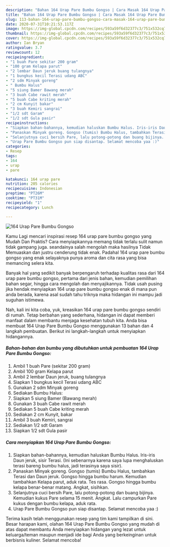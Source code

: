 ```yaml
---
description: "Bahan 164 Urap Pare Bumbu Gongso | Cara Masak 164 Urap Pare Bumbu Gongso Yang Sempurna"
title: "Bahan 164 Urap Pare Bumbu Gongso | Cara Masak 164 Urap Pare Bumbu Gongso Yang Sempurna"
slug: 113-bahan-164-urap-pare-bumbu-gongso-cara-masak-164-urap-pare-bumbu-gongso-yang-sempurna
date: 2020-07-31T10:21:53.117Z
image: https://img-global.cpcdn.com/recipes/593a59f6d32377c3/751x532cq70/164-urap-pare-bumbu-gongso-foto-resep-utama.jpg
thumbnail: https://img-global.cpcdn.com/recipes/593a59f6d32377c3/751x532cq70/164-urap-pare-bumbu-gongso-foto-resep-utama.jpg
cover: https://img-global.cpcdn.com/recipes/593a59f6d32377c3/751x532cq70/164-urap-pare-bumbu-gongso-foto-resep-utama.jpg
author: Ian Bryan
ratingvalue: 3.7
reviewcount: 12
recipeingredient:
- "1 buah Pare sekitar 200 gram"
- "100 gram Kelapa parut"
- "2 lembar Daun jeruk buang tulangnya"
- "1 bungkus kecil Terasi udang ABC"
- "2 sdm Minyak goreng"
- " Bumbu Halus"
- "5 siung Bamer Bawang merah"
- "3 buah Cabe rawit merah"
- "5 buah Cabe kriting merah"
- "2 cm Kunyit bakar"
- "3 buah Kemiri sangrai"
- "1/2 sdt Garam"
- "1/2 sdt Gula pasir"
recipeinstructions:
- "Siapkan bahan-bahannya, kemudian haluskan Bumbu Halus. Iris-iris Daun jeruk, sisir Terasi. (Ini sebenarnya karena saya lupa menghaluskan terasi bareng bumbu halus, jadi terasinya saya sisir)."
- "Panaskan Minyak goreng. Gongso (tumis) Bumbu Halus, tambahkan Terasi dan Daun jeruk. Gongso hingga bumbu harum. Kemudian tambahkan Kelapa parut, aduk rata. Tes rasa. Gongso hingga bumbu kelapa benar-benar matang. Angkat, sisihkan."
- "Selanjutnya cuci bersih Pare, lalu potong-potong dan buang bijinya. Kemudian kukus Pare selama 15 menit. Angkat. Lalu campurkan Pare kukus dengan bumbu kelapa, aduk rata."
- "Urap Pare Bumbu Gongso pun siap disantap. Selamat mencoba yaa :)"
categories:
- Resep
tags:
- 164
- urap
- pare

katakunci: 164 urap pare 
nutrition: 205 calories
recipecuisine: Indonesian
preptime: "PT26M"
cooktime: "PT31M"
recipeyield: "1"
recipecategory: Lunch

---
```



![164 Urap Pare Bumbu Gongso](https://img-global.cpcdn.com/recipes/593a59f6d32377c3/751x532cq70/164-urap-pare-bumbu-gongso-foto-resep-utama.jpg)

Kamu Lagi mencari inspirasi resep 164 urap pare bumbu gongso yang Mudah Dan Praktis? Cara menyiapkannya memang tidak terlalu sulit namun tidak gampang juga. seandainya salah mengolah maka hasilnya Tidak Memuaskan dan justru cenderung tidak enak. Padahal 164 urap pare bumbu gongso yang enak selayaknya punya aroma dan cita rasa yang bisa memancing selera kita.

Banyak hal yang sedikit banyak berpengaruh terhadap kualitas rasa dari 164 urap pare bumbu gongso, pertama dari jenis bahan, kemudian pemilihan bahan segar, hingga cara mengolah dan menyajikannya. Tidak usah pusing jika hendak menyiapkan 164 urap pare bumbu gongso enak di mana pun anda berada, karena asal sudah tahu triknya maka hidangan ini mampu jadi suguhan istimewa.




Nah, kali ini kita coba, yuk, kreasikan 164 urap pare bumbu gongso sendiri di rumah. Tetap berbahan yang sederhana, hidangan ini dapat memberi manfaat dalam membantu menjaga kesehatan tubuh kita. Anda bisa membuat 164 Urap Pare Bumbu Gongso menggunakan 13 bahan dan 4 langkah pembuatan. Berikut ini langkah-langkah untuk menyiapkan hidangannya.

<!--inarticleads1-->

##### Bahan-bahan dan bumbu yang dibutuhkan untuk pembuatan 164 Urap Pare Bumbu Gongso:

1. Ambil 1 buah Pare (sekitar 200 gram)
1. Ambil 100 gram Kelapa parut
1. Ambil 2 lembar Daun jeruk, buang tulangnya
1. Siapkan 1 bungkus kecil Terasi udang ABC
1. Gunakan 2 sdm Minyak goreng
1. Sediakan  Bumbu Halus:
1. Siapkan 5 siung Bamer (Bawang merah)
1. Gunakan 3 buah Cabe rawit merah
1. Sediakan 5 buah Cabe kriting merah
1. Sediakan 2 cm Kunyit, bakar
1. Ambil 3 buah Kemiri, sangrai
1. Sediakan 1/2 sdt Garam
1. Siapkan 1/2 sdt Gula pasir




<!--inarticleads2-->

##### Cara menyiapkan 164 Urap Pare Bumbu Gongso:

1. Siapkan bahan-bahannya, kemudian haluskan Bumbu Halus. Iris-iris Daun jeruk, sisir Terasi. (Ini sebenarnya karena saya lupa menghaluskan terasi bareng bumbu halus, jadi terasinya saya sisir).
1. Panaskan Minyak goreng. Gongso (tumis) Bumbu Halus, tambahkan Terasi dan Daun jeruk. Gongso hingga bumbu harum. Kemudian tambahkan Kelapa parut, aduk rata. Tes rasa. Gongso hingga bumbu kelapa benar-benar matang. Angkat, sisihkan.
1. Selanjutnya cuci bersih Pare, lalu potong-potong dan buang bijinya. Kemudian kukus Pare selama 15 menit. Angkat. Lalu campurkan Pare kukus dengan bumbu kelapa, aduk rata.
1. Urap Pare Bumbu Gongso pun siap disantap. Selamat mencoba yaa :)




Terima kasih telah menggunakan resep yang tim kami tampilkan di sini. Besar harapan kami, olahan 164 Urap Pare Bumbu Gongso yang mudah di atas dapat membantu Anda menyiapkan hidangan yang lezat untuk keluarga/teman maupun menjadi ide bagi Anda yang berkeinginan untuk berbisnis kuliner. Selamat mencoba!
